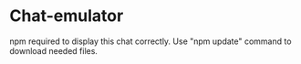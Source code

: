 # Chat-emulator
npm required to display this chat correctly. Use "npm update" command to download needed files.